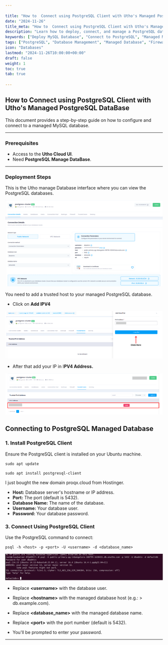 ```yaml
---

title: "How to  Connect using PostgreSQL Client with Utho's Managed PostgreSQL DataBase"
date: "2024-11-26"
title_meta: "How to  Connect using PostgreSQL Client with Utho's Managed PostgreSQL DataBase"
description: "Learn how to deploy, connect, and manage a PostgreSQL database using a managed interface. This guide covers trusted host setup, connecting with PostgreSQL client, user and database management, creating backups, setting up firewalls, and securely deleting databases. Perfect for simplifying database management while ensuring security and scalability."
keywords: ["Deploy MySQL Database", "Connect to PostgreSQL", "Managed MySQL", "Database Firewall", "PostgreSQL Backup", "Database User Management"]
tags: ["PostgreSQL", "Database Management", "Managed Database", "Firewall Protection", "Database Backups", "Utho Cloud","Utho Cloud Databases"]
icon: "Databases"
lastmod: "2024-11-26T10:00:00+00:00"
draft: false
weight: 1
toc: true
tab: true

---
```


## **How to  Connect using PostgreSQL Client with Utho's Managed PostgreSQL DataBase**

This document provides a step-by-step guide on how to configure and connect to a managed MySQL database.

---

### **Prerequisites**
- Access to the **Utho Cloud UI**.
- Need **PostgreSQL Manage DataBase**.  

---

### **Deployment Steps**

This is the Utho manage Database interface where you can view the PostgreSQL
databases.

![](images/Utho-Manage-Postgres.png)

You need to add a trusted host to your managed PostgreSQL database.

-   Click on **Add IPV4**

![](images/Utho-Manage-Postgres-add.png)

-   After that add your IP in I**PV4 Address.**

![](images/Utho-Manage-Postgres-view.png)


## **Connecting to PostgreSQL Managed Database**

### **1. Install PostgreSQL Client**

Ensure the PostgreSQL client is installed on your Ubuntu machine.
```
sudo apt update
```

```
sudo apt install postgresql-client 
```
I just bought the new domain proqx.cloud from Hostinger.

- **Host:** Database server's hostname or IP address.
- **Port:** The port (default is 5432).
- **Database Name:** The name of the database.
- **Username:** Your database user.
- **Password:** Your database password.

### **3. Connect Using PostgreSQL Client**

Use the PostgreSQL command to connect:
```
psql -h <host> -p <port> -U <username> -d <database_name>
```

![](images/Utho-Manage-Postgres-cli.png)

-   Replace **\<username\>** with the database user.

-   Replace **\<hostname\>** with the managed database host (e.g.: > db.example.com).

-   Replace **\<database_name\>** with the managed database name.

-   Replace **\<port\>** with the port number (default is 5432).

-   You\'ll be prompted to enter your password.

----